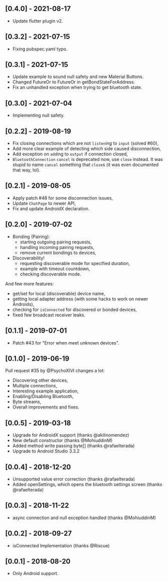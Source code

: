 ## [0.4.0] - 2021-08-17

- Update flutter plugin v2.

## [0.3.2] - 2021-07-15

- Fixing pubspec.yaml typo.

## [0.3.1] - 2021-07-15

- Update example to sound null safety and new Material Buttons.
- Changed FutureOr<int> to FutureOr<dynamic> in getBondStateForAddress.
- Fix an unhandled exception when trying to get bluetooth state.

## [0.3.0] - 2021-07-04

- Implementing null safety.

## [0.2.2] - 2019-08-19

- Fix closing connections which are not `listen`ing to `input` (solved #60),
- Add more clear example of detecting which side caused disconnection,
- Add exception on `add`ing to `output` if connection closed,
- `BluetoothConnection` `cancel` is deprecated now, use `close` instead. It was
  stupid to name `cancel` something that `close`s (it was even documented that
  way, lol).

## [0.2.1] - 2019-08-05

- Apply patch #48 for some disconnection issues,
- Update `ChatPage` to newer API,
- Fix and update AndroidX declaration.

## [0.2.0] - 2019-07-02

- Bonding (Pairing):
    - starting outgoing pairing requests,
    - handling incoming pairing requests,
    - remove current bondings to devices,
- Discoverability!
    - requesting discoverable mode for specified duration,
    - example with timeout countdown,
    - checking discoverable mode.

And few more features:

- get/set for local (discoverable) device name,
- getting local adapter address (with some hacks to work on newer Androids),
- checking for `isConnected` for discovered or bonded devices,
- fixed few broadcast receiver leaks.

## [0.1.1] - 2019-07-01

- Patch #43 for "Error when meet unknown devices".

## [0.1.0] - 2019-06-19

Pull request #35 by @PsychoXIVI changes a lot:

- Discovering other devices,
- Multiple connections,
- Interesting example application,
- Enabling/Disabling Bluetooth,
- Byte streams,
- Overall improvements and fixes.

## [0.0.5] - 2019-03-18

- Upgrade for AndroidX support (thanks @akilinomendez)
- New default constructor (thanks @MohiuddinM)
- Added method write passing byte[] (thanks @rafaelterada)
- Upgrade to Android Studio 3.3.2

## [0.0.4] - 2018-12-20

- Unsupported value error correction (thanks @rafaelterada)
- Added openSettings, which opens the bluetooth settings screen (thanks
  @rafaelterada)

## [0.0.3] - 2018-11-22

- async connection and null exception handled (thanks @MohiuddinM)

## [0.0.2] - 2018-09-27

- isConnected Implementation (thanks @Riscue)

## [0.0.1] - 2018-08-20

- Only Android support.